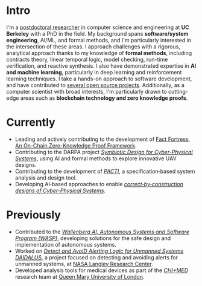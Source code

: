 
# Intro

I'm a [postdoctoral researcher](https://www.icyphy.org/people.html) in computer science and engineering at **UC Berkeley** with a PhD in the field. My background spans **software/system engineering**, AI/ML, and formal methods, and I'm particularly interested in the intersection of these areas. I approach challenges with a rigorous, analytical approach thanks to my knowledge of **formal methods**, including contracts theory, linear temporal logic, model checking, run-time verification, and reactive synthesis. I also have demonstrated expertise in **AI and machine learning**, particularly in deep learning and reinforcement learning techniques. I take a hands-on approach to software development, and have contributed to [several open source projects](https://pierg.github.io/projects). Additionally, as a computer scientist with broad interests, I'm particularly drawn to cutting-edge areas such as **blockchain technology and zero knowledge proofs**.


# Currently
* Leading and actively contributing to the development of [Fact Fortress, An On-Chain Zero-Knowledge Proof Framework](https://pierg.github.io/fact-fortress-web/).
* Contributing to the DARPA project [_Symbiotic Design for Cyber-Physical Systems_](https://www.darpa.mil/program/symbiotic-design-for-cyber-physical-systems), using AI and formal methods to explore innovative UAV designs.
* Contributing to the development of [_PACTI_](https://www.pacti.org), a specification‑based system analysis and design tool.
* Developing AI‑based approaches to enable [_correct‑by‑construction designs of Cyber-Physical Systems_](https://arxiv.org/abs/2211.11908).

# Previously

* Contributed to the [_Wallenberg AI, Autonomous Systems and Software Program (WASP)_](https://wasp-sweden.org), developing solutions for the safe design and implementation of autonomous systems.
* Worked on [_Detect and AvoID Alerting Logic for Unmanned Systems DAIDALUS_](https://github.com/nasa/daidalus), a project focused on detecting and avoiding alerts for unmanned systems, at [NASA Langley Research Center](https://www.nasa.gov/langley).
* Developed analysis tools for medical devices as part of the [_CHI+MED_](https://www.chi-med.ac.uk/research/) research team at [Queen Mary University of London](https://www.qmul.ac.uk).

